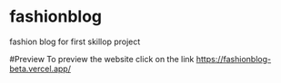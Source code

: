 # fashionblog
fashion blog for first skillop project

#Preview
To preview the website click on the link
https://fashionblog-beta.vercel.app/
